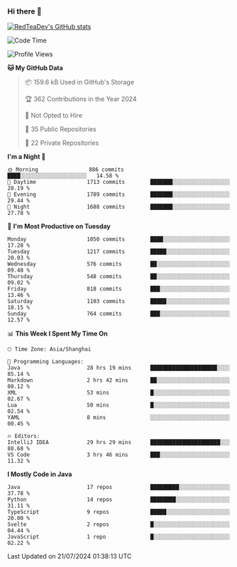 ### Hi there 👋

<!--
**RedTeaDev/RedTeaDev** is a ✨ _special_ ✨ repository because its `README.md` (this file) appears on your GitHub profile.

Here are some ideas to get you started:

- 🔭 I’m currently working on ...
- 🌱 I’m currently learning ...
- 👯 I’m looking to collaborate on ...
- 🤔 I’m looking for help with ...
- 💬 Ask me about ...
- 📫 How to reach me: ...
- 😄 Pronouns: ...
- ⚡ Fun fact: ...
-->

<!--
[![wakatime](https://wakatime.com/badge/user/6b101ed0-04c0-4490-9283-eb61f2efff96.svg)](https://wakatime.com/@6b101ed0-04c0-4490-9283-eb61f2efff96)
!-->

[![RedTeaDev's GitHub stats](https://github-readme-stats.vercel.app/api?username=RedTeaDev)](https://github.com/anuraghazra/github-readme-stats)
<!--
[![willianrod's wakatime stats](https://github-readme-stats.vercel.app/api/wakatime?username=RedTeaDev)](https://github.com/anuraghazra/github-readme-stats)
!-->
<!--START_SECTION:waka-->
![Code Time](http://img.shields.io/badge/Code%20Time-2%2C415%20hrs%2014%20mins-blue)

![Profile Views](http://img.shields.io/badge/Profile%20Views-0-blue)

**🐱 My GitHub Data** 

> 📦 159.6 kB Used in GitHub's Storage 
 > 
> 🏆 362 Contributions in the Year 2024
 > 
> 🚫 Not Opted to Hire
 > 
> 📜 35 Public Repositories 
 > 
> 🔑 22 Private Repositories 
 > 
**I'm a Night 🦉** 

```text
🌞 Morning                886 commits         ████░░░░░░░░░░░░░░░░░░░░░   14.58 % 
🌆 Daytime                1713 commits        ███████░░░░░░░░░░░░░░░░░░   28.19 % 
🌃 Evening                1789 commits        ███████░░░░░░░░░░░░░░░░░░   29.44 % 
🌙 Night                  1688 commits        ███████░░░░░░░░░░░░░░░░░░   27.78 % 
```
📅 **I'm Most Productive on Tuesday** 

```text
Monday                   1050 commits        ████░░░░░░░░░░░░░░░░░░░░░   17.28 % 
Tuesday                  1217 commits        █████░░░░░░░░░░░░░░░░░░░░   20.03 % 
Wednesday                576 commits         ██░░░░░░░░░░░░░░░░░░░░░░░   09.48 % 
Thursday                 548 commits         ██░░░░░░░░░░░░░░░░░░░░░░░   09.02 % 
Friday                   818 commits         ███░░░░░░░░░░░░░░░░░░░░░░   13.46 % 
Saturday                 1103 commits        █████░░░░░░░░░░░░░░░░░░░░   18.15 % 
Sunday                   764 commits         ███░░░░░░░░░░░░░░░░░░░░░░   12.57 % 
```


📊 **This Week I Spent My Time On** 

```text
🕑︎ Time Zone: Asia/Shanghai

💬 Programming Languages: 
Java                     28 hrs 19 mins      █████████████████████░░░░   85.14 % 
Markdown                 2 hrs 42 mins       ██░░░░░░░░░░░░░░░░░░░░░░░   08.12 % 
XML                      53 mins             █░░░░░░░░░░░░░░░░░░░░░░░░   02.67 % 
Lua                      50 mins             █░░░░░░░░░░░░░░░░░░░░░░░░   02.54 % 
YAML                     8 mins              ░░░░░░░░░░░░░░░░░░░░░░░░░   00.45 % 

🔥 Editors: 
IntelliJ IDEA            29 hrs 29 mins      ██████████████████████░░░   88.68 % 
VS Code                  3 hrs 46 mins       ███░░░░░░░░░░░░░░░░░░░░░░   11.32 % 
```

**I Mostly Code in Java** 

```text
Java                     17 repos            █████████░░░░░░░░░░░░░░░░   37.78 % 
Python                   14 repos            ████████░░░░░░░░░░░░░░░░░   31.11 % 
TypeScript               9 repos             █████░░░░░░░░░░░░░░░░░░░░   20.00 % 
Svelte                   2 repos             █░░░░░░░░░░░░░░░░░░░░░░░░   04.44 % 
JavaScript               1 repo              █░░░░░░░░░░░░░░░░░░░░░░░░   02.22 % 
```




 Last Updated on 21/07/2024 01:38:13 UTC
<!--END_SECTION:waka-->



